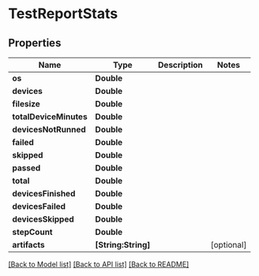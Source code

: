 # TestReportStats

## Properties
Name | Type | Description | Notes
------------ | ------------- | ------------- | -------------
**os** | **Double** |  | 
**devices** | **Double** |  | 
**filesize** | **Double** |  | 
**totalDeviceMinutes** | **Double** |  | 
**devicesNotRunned** | **Double** |  | 
**failed** | **Double** |  | 
**skipped** | **Double** |  | 
**passed** | **Double** |  | 
**total** | **Double** |  | 
**devicesFinished** | **Double** |  | 
**devicesFailed** | **Double** |  | 
**devicesSkipped** | **Double** |  | 
**stepCount** | **Double** |  | 
**artifacts** | **[String:String]** |  | [optional] 

[[Back to Model list]](../README.md#documentation-for-models) [[Back to API list]](../README.md#documentation-for-api-endpoints) [[Back to README]](../README.md)


